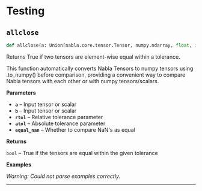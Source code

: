 # Testing

## `allclose`

```python
def allclose(a: Union[nabla.core.tensor.Tensor, numpy.ndarray, float, int], b: Union[nabla.core.tensor.Tensor, numpy.ndarray, float, int], rtol: float = 1e-05, atol: float = 1e-08, equal_nan: bool = False) -> bool:
```
Returns True if two tensors are element-wise equal within a tolerance.

This function automatically converts Nabla Tensors to numpy tensors using
.to_numpy() before comparison, providing a convenient way to compare
Nabla tensors with each other or with numpy tensors/scalars.

**Parameters**

- **`a`** – Input tensor or scalar
- **`b`** – Input tensor or scalar
- **`rtol`** – Relative tolerance parameter
- **`atol`** – Absolute tolerance parameter
- **`equal_nan`** – Whether to compare NaN's as equal

**Returns**

`bool` – True if the tensors are equal within the given tolerance

**Examples**

*Warning: Could not parse examples correctly.*

---
